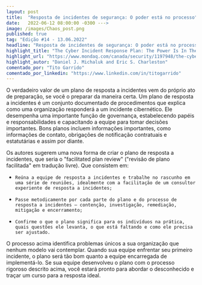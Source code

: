 ```yaml
---
layout: post 
title:  "Resposta de incidentes de segurança: O poder está no processo"
date:   2022-06-12 08:00:00 -0300 --->
image: /images/Chaos_post.png
published: true
tag: "Edição #14 - 13.06.2022"
headline: "Resposta de incidentes de segurança: O poder está no processo"
highlight_title: "The Cyber Incident Response Plan: The Power Is In The Process"
highlight_url: "https://www.mondaq.com/canada/security/1197948/the-cyber-incident-response-plan-the-power-is-in-the-process"
highlight_autor: "Daniel J. Michaluk and Eric S. Charleston"
comentado_por: "Tito Garrido"
comentado_por_linkedin: "https://www.linkedin.com/in/titogarrido"
---
```


O verdadeiro valor de um plano de resposta a incidentes vem do próprio ato de preparação, se você o preparar da maneira certa. Um plano de resposta a incidentes é um conjunto documentado de procedimentos que explica como uma organização responderá a um incidente cibernético. Ele desempenha uma importante função de governança, estabelecendo papéis e responsabilidades e capacitando a equipe para tomar decisões importantes. Bons planos incluem informações importantes, como informações de contato, obrigações de notificação contratuais e estatutárias e assim por diante.
    
Os autores sugerem uma nova forma de criar o plano de resposta a incidentes, que seria o "facilitated plan review" ("revisão de plano facilitada" em tradução livre). Que consistem em:

*     Reúna a equipe de resposta a incidentes e trabalhe no rascunho em uma série de reuniões, idealmente com a facilitação de um consultor experiente de resposta a incidentes;
*     Passe metodicamente por cada parte do plano e do processo de resposta a incidentes – contenção, investigação, remediação, mitigação e encerramento;
*     Confirme o que o plano significa para os indivíduos na prática, quais questões ele levanta, o que está faltando e como ele precisa ser ajustado.

O processo acima identifica problemas únicos a sua organização que nenhum modelo vai contemplar. Quando sua equipe enfrentar seu primeiro incidente, o plano será tão bom quanto a equipe encarregada de implementá-lo. Se sua equipe desenvolveu o plano com o processo rigoroso descrito acima, você estará pronto para abordar o desconhecido e traçar um curso para a resposta ideal.
